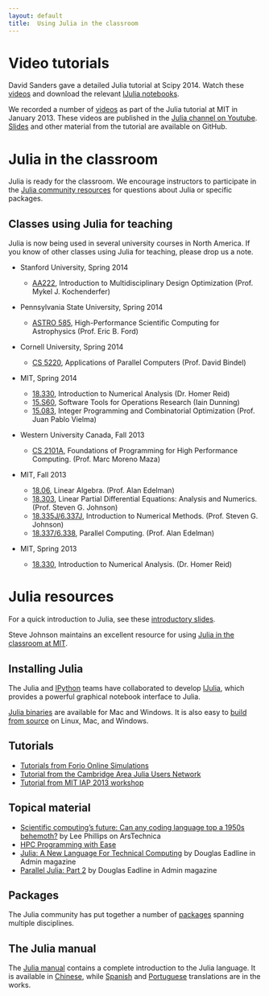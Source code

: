 ```yaml
---
layout: default
title:  Using Julia in the classroom
---
```


# Video tutorials

David Sanders gave a detailed Julia tutorial at Scipy 2014. Watch these [videos](https://www.youtube.com/watch?v=vWkgEddb4-A) and download the relevant [IJulia notebooks](https://github.com/dpsanders/scipy_2014_julia).

We recorded a number of
[videos](http://julialang.org/blog/2013/03/julia-tutorial-MIT/) as
part of the Julia tutorial at MIT in January 2013. These videos are
published in the [Julia channel on
Youtube](http://www.youtube.com/user/JuliaLanguage). [Slides](http://beowulf.csail.mit.edu/18.337/index.html)
and other material from the tutorial are available on GitHub.

# Julia in the classroom

Julia is ready for the classroom. We encourage instructors to participate in the [Julia community resources](http://julialang.org/community) for questions about Julia or specific packages.

## Classes using Julia for teaching

Julia is now being used in several university courses in North America. If you know of other classes using Julia for teaching, please drop us a note.

- Stanford University, Spring 2014

  * [AA222](http://www.stanford.edu/class/aa222/), Introduction to Multidisciplinary Design Optimization (Prof. Mykel J. Kochenderfer)

- Pennsylvania State University, Spring 2014
  * [ASTRO 585](http://www.personal.psu.edu/~ebf11/teach/astro585/), High-Performance Scientific Computing for Astrophysics (Prof. Eric B. Ford)

- Cornell University, Spring 2014
  * [CS 5220](http://www.cs.cornell.edu/~bindel/class/cs5220-s14/), Applications of Parallel Computers (Prof. David Bindel)

- MIT, Spring 2014
  * [18.330](http://homerreid.dyndns.org/teaching/18.330/), Introduction to Numerical Analysis (Dr. Homer Reid)
  * [15.S60](https://github.com/IainNZ/ORSoftwareTools2014), Software Tools for Operations Research (Iain Dunning)
  * [15.083](https://stellar.mit.edu/S/course/15/sp14/15.083/), Integer Programming and Combinatorial Optimization (Prof. Juan Pablo Vielma)

- Western University Canada, Fall 2013
  * [CS 2101A](http://www.csd.uwo.ca/~moreno/cs2101a_moreno/index.html), Foundations of Programming for High Performance Computing. (Prof. Marc Moreno Maza)

- MIT, Fall 2013
  * [18.06](http://stellar.mit.edu/S/course/18/fa13/18.06), Linear Algebra. (Prof. Alan Edelman)
  * [18.303](http://math.mit.edu/~stevenj/18.303), Linear Partial Differential Equations: Analysis and Numerics. (Prof. Steven G. Johnson)
  * [18.335J/6.337J](http://math.mit.edu/~stevenj/18.335), Introduction to Numerical Methods. (Prof. Steven G. Johnson)
  * [18.337/6.338](http://beowulf.csail.mit.edu/18.337), Parallel Computing. (Prof. Alan Edelman)

- MIT, Spring 2013
  * [18.330](http://homerreid.dyndns.org/teaching/18.330), Introduction to Numerical Analysis. (Dr. Homer Reid)


# Julia resources

For a quick introduction to Julia, see these [introductory slides](https://github.com/ViralBShah/julia-presentations/raw/master/Fifth-Elephant-2013/Fifth-Elephant-2013.pdf).

Steve Johnson maintains an excellent resource for using [Julia in the classroom at MIT](https://github.com/stevengj/julia-mit/).

## Installing Julia

The Julia and [IPython](http://ipython.org) teams have collaborated to
develop [IJulia](https://github.com/JuliaLang/IJulia.jl), which
provides a powerful graphical notebook interface to Julia.

[Julia binaries](http://julialang.org/downloads/) are available for
Mac and Windows. It is also easy to [build from
source](http://github.com/juliaLang/julia/) on Linux, Mac, and
Windows.

## Tutorials

- [Tutorials from Forio Online Simulations](http://forio.com/julia/tutorials-list)
- [Tutorial from the Cambridge Area Julia Users Network](https://github.com/JuliaX/JuliaTutorial)
- [Tutorial from MIT IAP 2013 workshop](https://github.com/JuliaLang/julia-tutorial)

## Topical material

- [Scientific computing’s future: Can any coding language top a 1950s behemoth?](http://arstechnica.com/science/2014/05/scientific-computings-future-can-any-coding-language-top-a-1950s-behemoth/) by Lee Phillips on ArsTechnica
- [HPC Programming with Ease](http://ilp.mit.edu/newsstory.jsp?id=19970)
- [Julia: A New Language For Technical Computing](http://www.admin-magazine.com/HPC/Articles/Julia-A-New-Language-For-Technical-Computing) by Douglas Eadline in Admin magazine
- [Parallel Julia: Part 2](http://www.admin-magazine.com/HPC/Articles/Parallel-Julia-Jumping-Right-In) by Douglas Eadline in Admin magazine

## Packages

The Julia community has put together a number of
[packages](http://pkg.julialang.org/)
spanning multiple disciplines.

## The Julia manual

The [Julia manual](http://docs.julialang.org/en/latest/) contains a
complete introduction to the Julia language. It is available in
[Chinese](http://julia-zh-cn.readthedocs.org/en/latest/), while
[Spanish](http://julia-es-la.readthedocs.org/) and
[Portuguese](http://julia-pt-br.readthedocs.org/) translations are in
the works.


